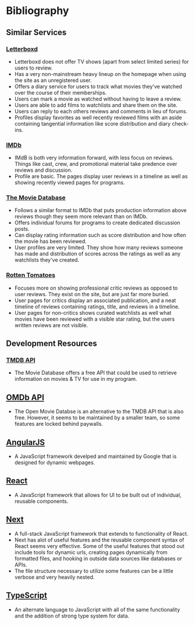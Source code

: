 # Bibliography

## Similar Services
### [Letterboxd](https://letterboxd.com/)
- Letterboxd does not offer TV shows (apart from select limited series) for users to review.
- Has a very non-mainstream heavy lineup on the homepage when using the site as an unregistered user.
- Offers a diary service for users to track what movies they've watched over the course of their memberships.
- Users can mark a movie as watched without having to leave a review.
- Users are able to add films to watchlists and share them on the site.
- Users can reply to each others reviews and comments in lieu of forums.
- Profiles display favorites as well recently reviewed films with an aside containing tangential information like score distribution and diary check-ins.

### [IMDb](https://www.imdb.com/?ref_=nv_home)
- IMdB is both very information forward, with less focus on reviews. Things like cast, crew, and promotional material take predence over reviews and discussion.
- Profile are basic. The pages display user reviews in a timeline as well as showing recently viewed pages for programs.

### [The Movie Database](https://www.themoviedb.org/?language=en-US)
- Follows a similar format to IMDb that puts production information above reviews though they seem more relevant than on IMDb.
- Offers individual forums for programs to create dedicated discussion posts.
- Can display rating information such as score distribution and how often the movie has been reviewed.
- User profiles are very limited. They show how many reviews someone has made and distribution of scores across the ratings as well as any watchlists they've created.

### [Rotten Tomatoes](https://www.rottentomatoes.com/)
- Focuses more on showing professional critic reviews as opposed to user reviews. They exist on the site, but are just far more buried.
- User pages for critics display an associated publication, and a neat timeline of reviews containing ratings, title, and reviews in a timeline.
- User pages for non-critics shows curated watchlists as well what movies have been reviewed with a visible star rating, but the users written reviews are not visible.

## Development Resources
### [TMDB API](https://developer.themoviedb.org/docs)
- The Movie Database offers a free API that could be used to retrieve information on movies & TV for use in my program.

## [OMDb API](https://www.omdbapi.com/)
- The Open Movie Databse is an alternative to the TMDB API that is also free. However, it seems to be maintained by a smaller team, so some features are locked behind paywalls.

## [AngularJS](https://angularjs.org/)
- A JavaScript framework develped and maintained by Google that is designed for dynamic webpages.

## [React](https://react.dev/)
- A JavaScript framework that allows for UI to be built out of individual, reusable components.

## [Next](https://nextjs.org/)
- A full-stack JavaScript framework that extends to functionality of React.
- Next has alot of useful features and the reusable component syntax of React seems very effective. Some of the useful features that stood out include tools for dynamic urls, creating pages dynamically from formatted files, and hooking in outside data sources like databases or APIs.
- The file structure necessary to utilize some features can be a little verbose and very heavily nested.
## [TypeScript](https://www.typescriptlang.org/)
- An alternate language to JavaScript with all of the same functionality and the addition of strong type system for data.